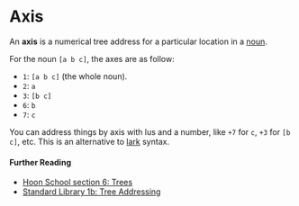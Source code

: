 # Axis

An **axis** is a numerical tree address for a particular location in a [noun](/glossary/noun).

For the noun `[a b c]`, the axes are as follow:

- `1`: `[a b c]` (the whole noun).
- `2`: `a`
- `3`: `[b c]`
- `6`: `b`
- `7`: `c`

You can address things by axis with lus and a number, like `+7` for `c`, `+3` for `[b c]`, etc. This is an alternative to [lark](/glossary/lark) syntax.

#### Further Reading

- [Hoon School section 6: Trees](/courses/hoon-school/G-trees)
- [Standard Library 1b: Tree Addressing](/language/hoon/reference/stdlib/1b)
